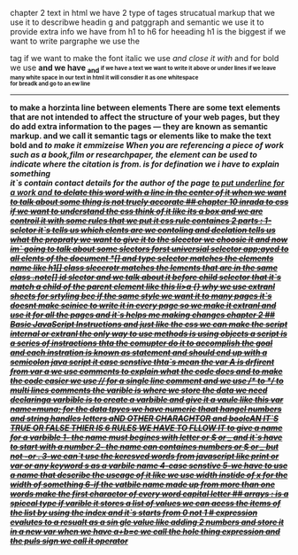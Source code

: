  chapter 2 text 
  in html  we have 2 type of tages 
  strucatual markup that we use it to describwe headin g and patggraph and semantic  we use it  to provide extra info 
  we have from h1 to h6 for heeading h1 is the biggest 
   if we want to write pargraphe we use the <p> tag 
   if we want to make the font italic we use <i> and close it with </i> and for bold we use <b>
   and we have <sub> and <sup> if we have a text we want to write it above or under lines
   if we leave many white space in our text in html  it will  consdier it as one whitespace 
   <br/> for breadk and go to an ew line 
   <hr/> to make a horzinta line between elements 
   There are some text elements that are not intended to affect the
structure of your web pages, but they do add extra information to the
pages — they are known as semantic markup. and we call it semantic  tags or elements like 
 <strong> to make the text bold 
 and <em> to make it emmizeise 
 <cite>
When you are referencing a piece of work such as a book,film or researchpaper, the<cite> element can be used to indicate where the citation is from.
<dfn> is for defination we i have to explain something 
<address> it`s contain contact details for the author of the page 
<ins> to put underline for a work 
and  <del> to delate this word with a line in the center of it 
<s> when we want to talk about some thing is not truely accorate 
## chapter 10 inrada to css 
if we want to understand the css think of it like its a box and we are controil it with some rules that we put it 
css rule containes 2 parts : 1-selctor it`s tells us which elents are we contoling
 and declation  tells us what the propraty we want to give it to the sleector we choosie it 
  and now im` going to talk about some slectors 
  forst universial selector  app;ayed to all elents of  the document  *[]
  and type selector  matches the elements name like h1[]
class slecerotr  matches the lements that are in the same class  .note[]
 id slector and we talk about it before 
 child selector that it`s match a child of the parent element like this li>a {}
 why we use extranl sheets for srtyling 
 bec if the same style we want it to many pages it`s doesnt make seinice to write it in every page so we make it extranl and use it for all the pages 
 and it`s helps me making changes 
 chapter 2 
 ## Basic JavaScript Instructions
 and just like the css we can make the script internal or extranl 
 the only way to  use methods  is using objects 
 a script is a series of instractions thta the comupter do it to accomplish the goal and each  instration is known as statement  and should end up with a semicolon 
 java script  it case senstive thta`s mean the var A is drfirent from var a 
 we use  comments to explain what the code does  and to make the code easier we use // for a single line comment and we use /* to */ to multi lines comments 
 the varible is where we store the data we need 
 declaringa varbible is to create a varbible and give it a vaule like this 
 var name=muna;
  for the data tpyes we have numeric  thaat hangel numbers and string handles letters aND OTHER CHARACHTOR  and booleAN IT`S TRUE OR FALSE 
     THIER IS 6 RULES WE HAVE TO FLLOW IT  to give a name for a varbible 
     1- the name must begines with letter or $ or _ and it`s have to start with a number 
     2- the name can containes numbers or $ or _ but not -or .
     3-we can`t use the keresved words from javascript like print or var or any keyword s as a varbile name
     4-case senstive 
     5-we have to use a name that describe the useage of it like we use width instide of x for the width of something 
     6-if the vatbile name made up from more than one words make the first charactor of every word capital letter 
     ## arrays :
     is a spiceal type if varible it stores a list of values 
     we can acess the items of the list by using the index and it`s starts from 0 not 1 
     # expression evalutes to a resualt  as a sin gle value like adding 2 numbers and store it in a new var 
     when we have a+b=c we call the hole thing expression and the puls sign we call it operator
     